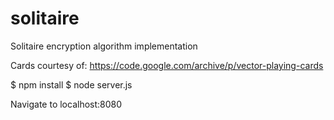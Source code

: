# solitaire
Solitaire encryption algorithm implementation

Cards courtesy of: https://code.google.com/archive/p/vector-playing-cards

$ npm install
$ node server.js

Navigate to localhost:8080
